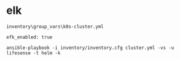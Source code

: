 # elk

`inventory\group_vars\k8s-cluster.yml`

```
efk_enabled: true
```

```
ansible-playbook -i inventory/inventory.cfg cluster.yml -vs -u lifesense -t helm -k
```



